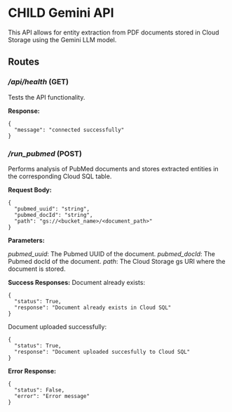 # CHILD Gemini API
This API allows for entity extraction from PDF documents stored in Cloud Storage using the Gemini LLM model.

## Routes
### */api/health* (GET)
Tests the API functionality.

**Response:**
```
{
  "message": "connected successfully"
}
```

### */run_pubmed* (POST)
Performs analysis of PubMed documents and stores extracted entities in the corresponding Cloud SQL table.

**Request Body:**
```
{
  "pubmed_uuid": "string",
  "pubmed_docId": "string",
  "path": "gs://<bucket_name>/<document_path>"
}
```

**Parameters:**

*pubmed_uuid*: The Pubmed UUID of the document.
*pubmed_docId*: The Pubmed docId of the document.
*path*: The Cloud Storage gs URI where the document is stored.

**Success Responses:**
Document already exists:
```
{
  "status": True,
  "response": "Document already exists in Cloud SQL"
}
```

Document uploaded successfully:
```
{
  "status": True,
  "response": "Document uploaded succesfully to Cloud SQL"
}
```

**Error Response:**
```
{
  "status": False,
  "error": "Error message"
}
```